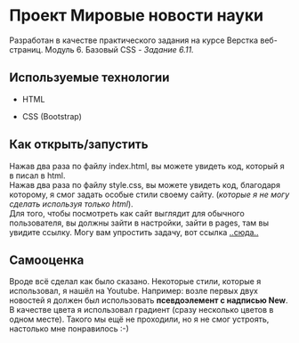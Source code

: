# Проект Мировые новости науки

Разработан в качестве практического задания на курсе Верстка веб-страниц.
Модуль 6. Базовый CSS - *Задание 6.11.*

## Используемые технологии

* HTML

* CSS (Bootstrap)

## Как открыть/запустить

Нажав два раза по файлу index.html, вы можете увидеть код, который я в писал в html.<br>
Нажав два раза по файлу style.css, вы можете увидеть код, благодаря которому, я смог задать особые стили своему сайту. (*которые я не могу сделать используя только html*).<br>
Для того, чтобы посмотреть как сайт выглядит для обычного пользователя, вы должны зайти в настройки, зайти в pages, там вы увидите ссылку.
Могу вам упростить задачу, вот ссылка <a href="https://igorkoskhb.github.io/news_6.11./">..сюда..</a>

## Самооценка

Вроде всё сделал как было сказано. Некоторые стили, которые я использовал, я нашёл на Youtube. Например: возле первых двух новостей я должен был использовать **псевдоэлемент с надписью New**. В качестве цвета я использовал градиент (сразу несколько цветов в одном месте). Такого мы ещё не проходили, но я не смог устроять, настолько мне понравилось :-)
